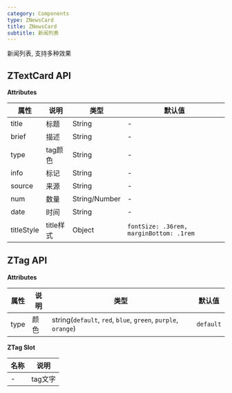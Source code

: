 ```yaml
---
category: Components
type: ZNewsCard
title: ZNewsCard
subtitle: 新闻列表
---
```


新闻列表, 支持多种效果

 <!-- ### 规则 
- 区块中的内容应该是同类元素，eg：都是图片，或者都是图标+文字。 -->


## ZTextCard API

**Attributes**

属性 | 说明 | 类型 | 默认值
----|-----|------|------
| title   |   标题   |   String  | - |
| brief   |   描述   |   String  | - |
| type    | tag颜色  |   String  | - |
| info    |   标记   |   String  | - |
| source  |   来源   |   String  | - |
| num     |   数量   |  String/Number | - |
| date    |   时间   |   String  | - |
| titleStyle | title样式 | Object | `fontSize: .36rem, marginBottom: .1rem`

## ZTag API

**Attributes**

属性 | 说明 | 类型 | 默认值
----|----|----|-----
|type  |  颜色  | string(`default`, `red`, `blue`, `green`, `purple`, `orange`) | `default`

**ZTag Slot**

名称 | 说明 
----|-----
| - |    tag文字  |
